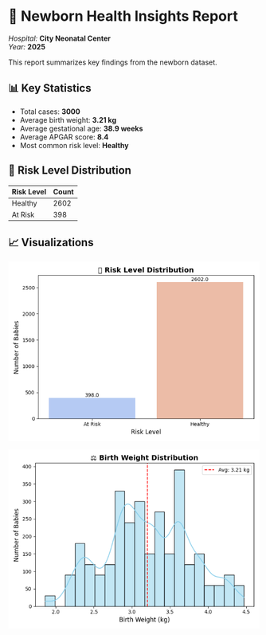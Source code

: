 # 🍼 Newborn Health Insights Report

*Hospital:* **City Neonatal Center**  
*Year:* **2025**

This report summarizes key findings from the newborn dataset.

## 📊 Key Statistics
- Total cases: **3000**
- Average birth weight: **3.21 kg**
- Average gestational age: **38.9 weeks**
- Average APGAR score: **8.4**
- Most common risk level: **Healthy**

## 🧾 Risk Level Distribution
| Risk Level | Count |
|-----------|-------|
| Healthy | 2602 |
| At Risk | 398 |

## 📈 Visualizations
![Risk Distribution](risk_distribution.png)

![Birth Weight Histogram](birth_weight_hist.png)

